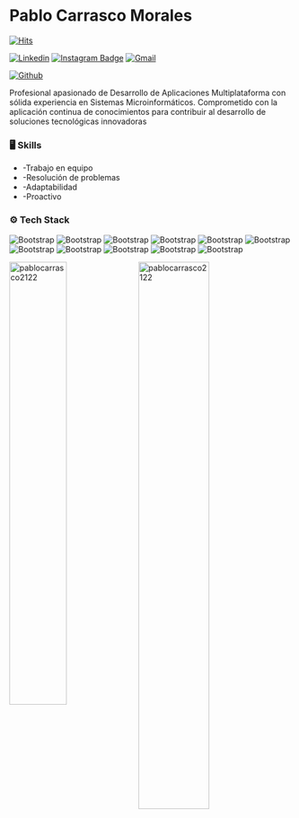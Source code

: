# Pablo Carrasco Morales

[![Hits](https://hits.seeyoufarm.com/api/count/incr/badge.svg?url=https%3A%2F%2Fgithub.com%2Fhejazizo%2Fhejazizo&count_bg=%2379C83D&title_bg=%23555555&icon=&icon_color=%23E7E7E7&title=Profile+Views&edge_flat=false)](https://hits.seeyoufarm.com)

[![Linkedin](https://img.shields.io/badge/-LinkedIn-blue?style=flat&logo=Linkedin&logoColor=white)](https://www.linkedin.com/in/pablo-carrasco-morales-8852862b4/)
[![Instagram Badge](https://img.shields.io/badge/-Instagram-purple?logo=instagram&logoColor=white&link=https://instagram.com/Pablocarrasco2122/)](https://www.instagram.com/Pablocarrasco2122)
[![Gmail](https://img.shields.io/badge/-Gmail-c14438?style=flat&logo=Gmail&logoColor=white)](mailto:Pablocarrasco_2122@hotmail.com)

[![Github](https://img.shields.io/github/followers/hejazizo?label=Follow&style=social)](https://github.com/pablocarrasco2122)

Profesional apasionado de Desarrollo de Aplicaciones Multiplataforma con sólida experiencia en Sistemas Microinformáticos. Comprometido con la aplicación continua de conocimientos para contribuir al desarrollo de soluciones tecnológicas innovadoras

### 🖥 Skills

- -Trabajo en equipo
- -Resolución de problemas 
- -Adaptabilidad
- -Proactivo
### ⚙️ Tech Stack

![Bootstrap](https://img.shields.io/badge/-Java-05122A?style=flat-square&logo=Java&color=462b2b) ![Bootstrap](https://img.shields.io/badge/-C%23-05122A?style=flat-square&logo=C#&color=462b2b) ![Bootstrap](https://img.shields.io/badge/-xml-05122A?style=flat-square&logo=xml&color=462b2b) ![Bootstrap](https://img.shields.io/badge/-html-05122A?style=flat-square&logo=html&color=462b2b) ![Bootstrap](https://img.shields.io/badge/-css-05122A?style=flat-square&logo=css&color=462b2b) ![Bootstrap](https://img.shields.io/badge/-MySQL-05122A?style=flat-square&logo=MySQL&color=462b2b) ![Bootstrap](https://img.shields.io/badge/-PostgreSQL-05122A?style=flat-square&logo=PostgreSQL&color=462b2b) ![Bootstrap](https://img.shields.io/badge/-Visual%20Studio%20Code-05122A?style=flat-square&logo=Visual-Studio-Code&color=462b2b) ![Bootstrap](https://img.shields.io/badge/-Android%20studio-05122A?style=flat-square&logo=Android-studio&color=462b2b) ![Bootstrap](https://img.shields.io/badge/-eclipse-05122A?style=flat-square&logo=eclipse&color=462b2b) ![Bootstrap](https://img.shields.io/badge/-NetBeans-05122A?style=flat-square&logo=NetBeans&color=462b2b)

<div>
  <img width="45%" align="left" src="https://github-readme-stats.vercel.app/api/top-langs?username=pablocarrasco2122&show_icons=true&locale=en&layout=compact" alt="pablocarrasco2122" />
  <img width="50%"  src="https://github-readme-streak-stats.herokuapp.com/?user=pablocarrasco2122&" alt="pablocarrasco2122" />
</div>


